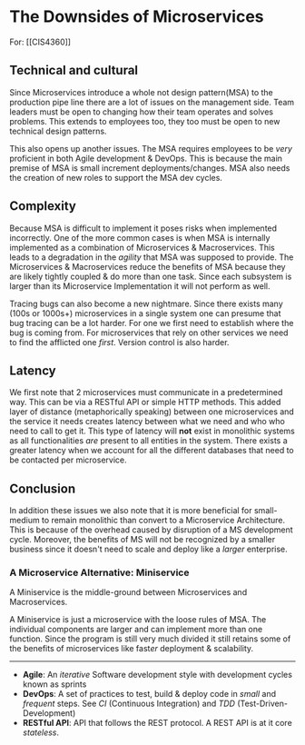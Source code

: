 # The Downsides of Microservices
For: [[CIS4360]]

## Technical and cultural
Since Microservices introduce a whole not design pattern(MSA) to the production pipe line there are a lot of issues on the management side. Team leaders must be open to changing how their team operates and solves problems. This extends to employees too, they too must be open to new technical design patterns.

This also opens up another issues. The MSA requires employees to be *very* proficient in both Agile development & DevOps. This is because the main premise of MSA is small increment deployments/changes. MSA also needs the creation of new roles to support the MSA dev cycles.

## Complexity 
Because MSA is difficult to implement it poses risks when implemented incorrectly. One of the more common cases is when MSA is internally implemented as a combination of Microservices & Macroservices. This leads to a degradation in the *agility* that MSA was supposed to provide. The Microservices & Macroservices reduce the benefits of MSA because they are likely tightly coupled & do more than one task. Since each subsystem is larger than its Microservice Implementation it will not perform as well. 

Tracing bugs can also become a new nightmare. Since there exists many (100s or 1000s+) microservices in a single system one can presume that bug tracing can be a lot harder. For one we first need to establish where the bug is coming from. For microservices that rely on other services we need to find the afflicted one *first*. Version control is also harder.

## Latency
We first note that 2 microservices must communicate in a predetermined way. This can be via a RESTful API or simple HTTP methods. This added layer of distance (metaphorically speaking) between one microservices and the service it needs creates latency between what we need and who who need to call to get it. This type of latency will **not** exist in monolithic systems as all functionalities *are* present to all entities in the system. There exists a greater latency  when we account for all the different databases that need to be contacted per microservice.

## Conclusion 
In addition these issues we also note that it is more beneficial for small-medium to remain monolithic than convert to a Microservice Architecture. This is because of the overhead caused by disruption of a MS development cycle. Moreover, the benefits of MS will not be recognized by a smaller business since it doesn't need to scale and deploy like a *larger* enterprise. 

### A Microservice Alternative: **Mini**service
A Miniservice is the middle-ground between Microservices and Macroservices. 

A Miniservice is just a microservice with the loose rules of MSA. The individual components are larger and can implement more than one function. Since the program is still very much divided it still retains some of the benefits of microservices like fast*er* deployment & scalability.   

---
- **Agile**: An *iterative* Software development style with development cycles known as sprints
- **DevOps**: A set of practices to test, build & deploy code in *small* and *frequent* steps. See $CI$ (Continuous Integration) and $TDD$ (Test-Driven-Development)
- **RESTful API**: API that follows the REST protocol. A REST API is at it core *stateless*.
	
